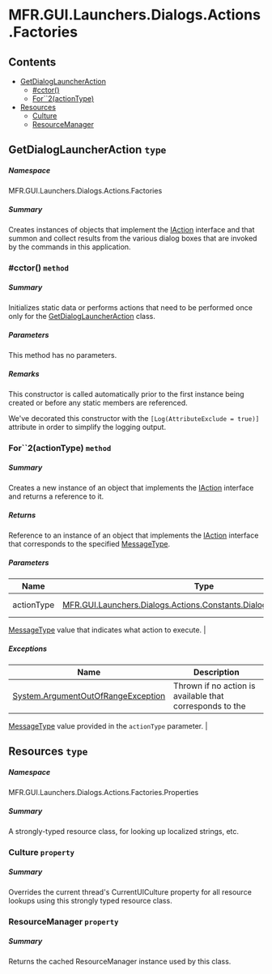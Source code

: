 <a name='assembly'></a>
# MFR.GUI.Launchers.Dialogs.Actions.Factories

## Contents

- [GetDialogLauncherAction](#T-MFR-GUI-Launchers-Dialogs-Actions-Factories-GetDialogLauncherAction 'MFR.GUI.Launchers.Dialogs.Actions.Factories.GetDialogLauncherAction')
  - [#cctor()](#M-MFR-GUI-Launchers-Dialogs-Actions-Factories-GetDialogLauncherAction-#cctor 'MFR.GUI.Launchers.Dialogs.Actions.Factories.GetDialogLauncherAction.#cctor')
  - [For\`\`2(actionType)](#M-MFR-GUI-Launchers-Dialogs-Actions-Factories-GetDialogLauncherAction-For``2-MFR-GUI-Launchers-Dialogs-Actions-Constants-DialogLauncherActionType- 'MFR.GUI.Launchers.Dialogs.Actions.Factories.GetDialogLauncherAction.For``2(MFR.GUI.Launchers.Dialogs.Actions.Constants.DialogLauncherActionType)')
- [Resources](#T-MFR-GUI-Launchers-Dialogs-Actions-Factories-Properties-Resources 'MFR.GUI.Launchers.Dialogs.Actions.Factories.Properties.Resources')
  - [Culture](#P-MFR-GUI-Launchers-Dialogs-Actions-Factories-Properties-Resources-Culture 'MFR.GUI.Launchers.Dialogs.Actions.Factories.Properties.Resources.Culture')
  - [ResourceManager](#P-MFR-GUI-Launchers-Dialogs-Actions-Factories-Properties-Resources-ResourceManager 'MFR.GUI.Launchers.Dialogs.Actions.Factories.Properties.Resources.ResourceManager')

<a name='T-MFR-GUI-Launchers-Dialogs-Actions-Factories-GetDialogLauncherAction'></a>
## GetDialogLauncherAction `type`

##### Namespace

MFR.GUI.Launchers.Dialogs.Actions.Factories

##### Summary

Creates instances of objects that implement the
[IAction](#T-MFR-Messages-Actions-Interfaces-IAction 'MFR.Messages.Actions.Interfaces.IAction')
interface and that summon and collect results from the various dialog boxes
that are invoked by the commands in this application.

<a name='M-MFR-GUI-Launchers-Dialogs-Actions-Factories-GetDialogLauncherAction-#cctor'></a>
### #cctor() `method`

##### Summary

Initializes static data or performs actions that need to be performed once only
for the
[GetDialogLauncherAction](#T-MFR-GUI-Launchers-Dialogs-Actions-Factories-GetDialogLauncherAction 'MFR.GUI.Launchers.Dialogs.Actions.Factories.GetDialogLauncherAction')
class.

##### Parameters

This method has no parameters.

##### Remarks

This constructor is called automatically prior to the first instance being
created or before any static members are referenced.



We've decorated this constructor with the `[Log(AttributeExclude = true)]`
attribute in order to simplify the logging output.

<a name='M-MFR-GUI-Launchers-Dialogs-Actions-Factories-GetDialogLauncherAction-For``2-MFR-GUI-Launchers-Dialogs-Actions-Constants-DialogLauncherActionType-'></a>
### For\`\`2(actionType) `method`

##### Summary

Creates a new instance of an object that implements the
[IAction](#T-MFR-Messages-Actions-Interfaces-IAction 'MFR.Messages.Actions.Interfaces.IAction')
interface and returns a reference to it.

##### Returns

Reference to an instance of an object that implements the
[IAction](#T-MFR-Messages-Actions-Interfaces-IAction 'MFR.Messages.Actions.Interfaces.IAction')
interface
that corresponds to the specified
[MessageType](#T-MFR-Messages-Constants-MessageType 'MFR.Messages.Constants.MessageType').

##### Parameters

| Name | Type | Description |
| ---- | ---- | ----------- |
| actionType | [MFR.GUI.Launchers.Dialogs.Actions.Constants.DialogLauncherActionType](#T-MFR-GUI-Launchers-Dialogs-Actions-Constants-DialogLauncherActionType 'MFR.GUI.Launchers.Dialogs.Actions.Constants.DialogLauncherActionType') | (Required.) A
[MessageType](#T-MFR-Messages-Constants-MessageType 'MFR.Messages.Constants.MessageType')
value that
indicates what action to execute. |

##### Exceptions

| Name | Description |
| ---- | ----------- |
| [System.ArgumentOutOfRangeException](http://msdn.microsoft.com/query/dev14.query?appId=Dev14IDEF1&l=EN-US&k=k:System.ArgumentOutOfRangeException 'System.ArgumentOutOfRangeException') | Thrown if no action is available that corresponds to the
[MessageType](#T-MFR-Messages-Constants-MessageType 'MFR.Messages.Constants.MessageType')
value provided
in the `actionType` parameter. |

<a name='T-MFR-GUI-Launchers-Dialogs-Actions-Factories-Properties-Resources'></a>
## Resources `type`

##### Namespace

MFR.GUI.Launchers.Dialogs.Actions.Factories.Properties

##### Summary

A strongly-typed resource class, for looking up localized strings, etc.

<a name='P-MFR-GUI-Launchers-Dialogs-Actions-Factories-Properties-Resources-Culture'></a>
### Culture `property`

##### Summary

Overrides the current thread's CurrentUICulture property for all
  resource lookups using this strongly typed resource class.

<a name='P-MFR-GUI-Launchers-Dialogs-Actions-Factories-Properties-Resources-ResourceManager'></a>
### ResourceManager `property`

##### Summary

Returns the cached ResourceManager instance used by this class.
